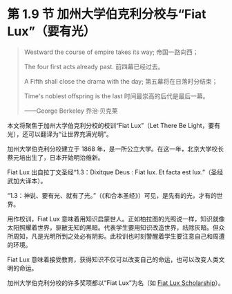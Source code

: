 # 第 1.9 节 加州大学伯克利分校与“Fiat Lux”（要有光）

>Westward the course of empire takes its way; 帝国一路向西；
>
>The four first acts already past. 前四幕已经过去。
>
>A Fifth shall close the drama with the day; 第五幕将在日落时分结束；
>
>Time's noblest offspring is the last 时间最崇高的后代是最后一幕。
>
>——George Berkeley 乔治·贝克莱

本文将聚焦于加州大学伯克利分校的校训“Fiat Lux”（Let There Be Light，要有光），还可以翻译为“让世界充满光明”。

加州大学伯克利分校建立于 1868 年，是一所公立大学。在这一年，北京大学校长蔡元培出生了，日本开始明治维新。

Fiat Lux 出自拉丁文圣经“1.3：Dixitque Deus : Fiat lux. Et facta est lux.”（圣经武加大译本）。

“1.3：神说、要有光、就有了光。”（《和合本圣经》）可见，是先有的光，才有的世界。

用作校训，Fiat Lux 意味着用知识启蒙世人。正如柏拉图的光照说一样，知识就像太阳照耀着世界，驱散无知的黑暗。代表学生要用知识改造世界，祛除灰暗。但众所周知，凡是光明所到之处必有阴影。此校训也时刻警醒着学生要注意自己和周遭的环境。

Fiat Lux 意味着接受教育，获得知识不仅可以改变自己的命运，也可以改变人类文明的命运。

加州大学伯克利分校的许多奖项都以“Fiat Lux”为名（如 [Fiat Lux Scholarship](https://financialaid.berkeley.edu/types-of-aid-at-berkeley/scholarships/fiat-lux-scholarship/)）。

